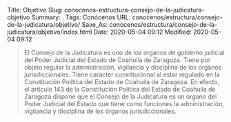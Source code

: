 Title: Objetivo
Slug: conocenos-estructura-consejo-de-la-judicatura-objetivo
Summary: .
Tags: Conócenos
URL: conocenos/estructura/consejo-de-la-judicatura/objetivo/
Save_As: conocenos/estructura/consejo-de-la-judicatura/objetivo/index.html
Date: 2020-05-04 09:12
Modified: 2020-05-04 09:12


> El Consejo de la Judicatura es uno de los órganos de gobierno judicial del Poder Judicial del Estado de Coahuila de Zaragoza. Tiene por objeto regular la administración, vigilancia y disciplina de los órganos jurisdiccionales. Tiene carácter constitucional al estar regulado en la Constitución Política del Estado de Coahuila de Zaragoza. En efecto, el artículo 143 de la Constitución Política del Estado de Coahuila de Zaragoza dispone que el Consejo de la Judicatura es un órgano del Poder Judicial del Estado que tiene como funciones la administración, vigilancia y disciplina de los órganos jurisdiccionales.


